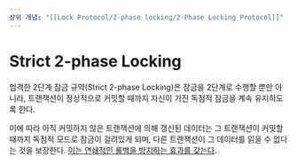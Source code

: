 ```yaml
---
상위 개념: "[[Lock Protocol/2-phase locking/2-Phase Locking Protocol]]"
---
```

# Strict 2-phase Locking
엄격한 2단계 잠금 규약(Strict 2-phase Locking)은 잠금을 2단계로 수행할 뿐만 아니라, 트랜잭션이 정상적으로 커밋할 때까지 자신이 가진 독점적 잠금을 계속 유지하도록 한다.

이에 따라 아직 커밋하지 않은 트랜잭션에 의해 갱신된 데이터는 그 트랜잭션이 커밋할 때까지 독점적 모드로 잠금이 걸려있게 되며, 다른 트랜잭션이 그 데이터를 읽을 수 없다는 것을 보장한다. [이는 연쇄적인 롤백을 방지하는 효과를 갖는다](Cascadeless%20Schedule).